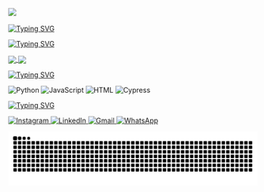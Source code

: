 <img src="https://capsule-render.vercel.app/api?type=waving&height=120&color=007b07&reversal=false"/>

[![Typing SVG](https://readme-typing-svg.demolab.com?font=Share+Tech+Mono&size=35&pause=1000&color=007b07&vCenter=true&width=750&lines=%F0%9F%91%8B+Hello+World!+I'm+Lucas+Frank+Imhof)](https://git.io/typing-svg)

[![Typing SVG](https://readme-typing-svg.demolab.com?font=Share+Tech+Mono&size=15&duration=1&pause=1&color=007b07&center=falso&vCenter=falso&multiline=true&repeat=falso&random=falso&width=830&height=70&lines=%F0%9F%96%A5%EF%B8%8F+I+currently+work+as+a+Quality+Analyst;%F0%9F%91%80+I%E2%80%99m+interested+in+learning+new+technologies+for+automated+testing;%F0%9F%8C%B1+I%E2%80%99m+currently+learning+Cypress%2C+Python+and+JS)](https://git.io/typing-svg)

<a href="https://github.com/anuraghazra/github-readme-stats">
  <img height=200 align="center" src="https://github-readme-stats.vercel.app/api?username=LucasFImhof&show_icons=true&theme=shadow_green&bg_color=00000000" />
</a>
<a href="https://github.com/anuraghazra/convoychat">
  <img height=200 align="center" src="https://github-readme-stats.vercel.app/api/top-langs?username=LucasFImhof&layout=donut&langs_count=8&card_width=320&theme=shadow_green&bg_color=00000000" />
</a>

<a href="https://git.io/typing-svg"><img src="https://readme-typing-svg.demolab.com?font=Share+Tech+Mono&size=30&duration=1&pause=1&color=007b07&center=false&vCenter=true&repeat=false&random=false&width=300&height=70&lines=Technologies+I+use" alt="Typing SVG" /></a>

<p align="left">
  <img src="https://cdn.jsdelivr.net/gh/devicons/devicon/icons/python/python-original.svg" alt="Python" width="40" height="40"/>
  <img src="https://cdn.jsdelivr.net/gh/devicons/devicon/icons/javascript/javascript-original.svg" alt="JavaScript" width="40" height="40"/>
  <img src="https://cdn.jsdelivr.net/gh/devicons/devicon@latest/icons/html5/html5-original.svg" alt="HTML" width="40" height="40"/>
  <img src="https://cdn.jsdelivr.net/gh/devicons/devicon@latest/icons/cypressio/cypressio-original.svg" alt="Cypress" width="40" height="40"/>
</p>

<a href="https://git.io/typing-svg"><img src="https://readme-typing-svg.demolab.com?font=Share+Tech+Mono&size=30&duration=1&pause=1&color=007b07&center=false&vCenter=true&repeat=false&random=false&width=300&height=70&lines=My+Social+Media" alt="Typing SVG" /></a>

<p align="left">
  <!-- Instagram -->
  <a href="https://www.instagram.com/lucasfimhof" target="_blank">
    <img src="https://img.shields.io/badge/Instagram-E4405F?style=for-the-badge&logo=instagram&logoColor=white" alt="Instagram" width="120" height="30"/>
  </a>

  <!-- LinkedIn -->
  <a href="www.linkedin.com/in/lucas-frank-imhof-186050259" target="_blank">
    <img src="https://img.shields.io/badge/LinkedIn-0077B5?style=for-the-badge&logo=linkedin&logoColor=white" alt="LinkedIn" width="120" height="30"/>
  </a>

  <!-- Gmail -->
  <a href="mailto:lucasf.imhof@gmail.com" target="_blank">
    <img src="https://img.shields.io/badge/Gmail-D14836?style=for-the-badge&logo=gmail&logoColor=white" alt="Gmail" width="120" height="30"/>
  </a>

  <!-- WhatsApp -->
  <a href="https://wa.me/5555996806942" target="_blank">
    <img src="https://img.shields.io/badge/WhatsApp-25D366?style=for-the-badge&logo=whatsapp&logoColor=white" alt="WhatsApp" width="120" height="30"/>
  </a>
</p>

<picture>
  <source media="(prefers-color-scheme: dark)" srcset="https://raw.githubusercontent.com/LucasFImhof/LucasFImhof/output/github-contribution-grid-snake-dark.svg">
  <source media="(prefers-color-scheme: light)" srcset="https://raw.githubusercontent.com/LucasFImhof/LucasFImhof/output/github-contribution-grid-snake.svg">
  <img alt="github contribution grid snake animation" src="https://raw.githubusercontent.com/LucasFImhof/LucasFImhof/output/github-contribution-grid-snake.svg">
</picture>

<!---
LucasFImhof/LucasFImhof is a ✨ special ✨ repository because its `README.md` (this file) appears on your GitHub profile.
You can click the Preview link to take a look at your changes.
--->
